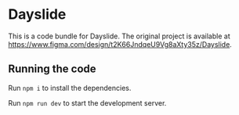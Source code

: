 
  # Dayslide

  This is a code bundle for Dayslide. The original project is available at https://www.figma.com/design/t2K66JndqeU9Vg8aXty35z/Dayslide.

  ## Running the code

  Run `npm i` to install the dependencies.

  Run `npm run dev` to start the development server.
  